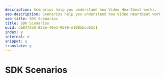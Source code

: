 ```yaml
---
description: Scenarios help you understand how Video Heartbeat works.
seo-description: Scenarios help you understand how Video Heartbeat works.
seo-title: SDK Scenarios
title: SDK Scenarios
uuid: db8472b8-022e-40e3-9596-e1085bcd82c1
index: y
internal: n
snippet: y
translate: y
---
```


# SDK Scenarios

